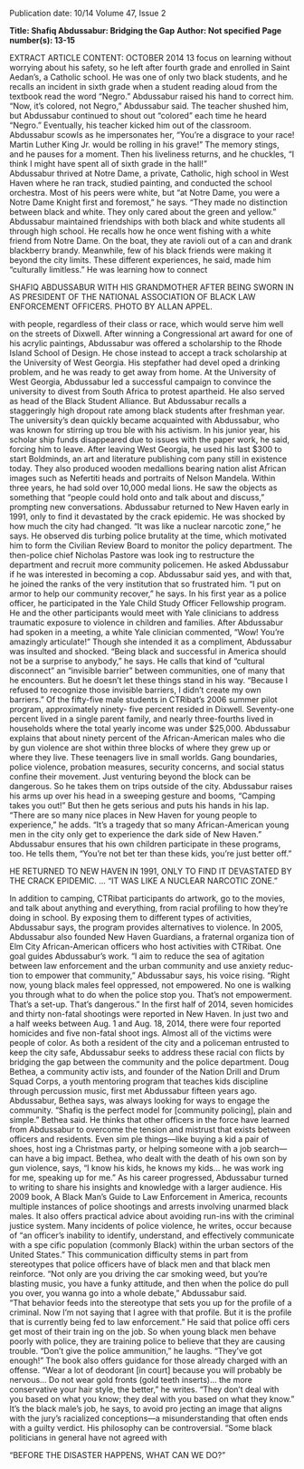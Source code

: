 Publication date: 10/14
Volume 47, Issue 2

**Title: Shafiq Abdussabur: Bridging the Gap**
**Author: Not specified**
**Page number(s): 13-15**

EXTRACT ARTICLE CONTENT:
OCTOBER 2014
13
focus on learning without worrying about his safety, 
so he left after fourth grade and enrolled in Saint 
Aedan’s, a Catholic school. He was one of only two 
black students, and he recalls an incident in sixth 
grade when a student reading aloud from the textbook 
read the word “Negro.” Abdussabur raised his hand 
to correct him.
“Now, it’s colored, not Negro,” Abdussabur said.
The teacher shushed him, but Abdussabur 
continued to shout out “colored” each time he 
heard “Negro.” Eventually, his teacher kicked him 
out of the classroom.
Abdussabur scowls as he impersonates her, 
“You’re a disgrace to your race! Martin Luther King Jr. 
would be rolling in his grave!” 
The memory stings, and he pauses for a moment. 
Then his liveliness returns, and he chuckles, “I think I 
might have spent all of sixth grade in the hall!”  
Abdussabur thrived at Notre Dame, a private, 
Catholic, high school in West Haven where he ran 
track, studied painting, and conducted the school 
orchestra. Most of his peers were white, but “at 
Notre Dame, you were a Notre Dame Knight first 
and foremost,” he says. “They made no distinction 
between black and white. They only cared about the 
green and yellow.” 
Abdussabur maintained friendships with both 
black and white students all through high school. He 
recalls how he once went fishing with a white friend 
from Notre Dame. On the boat, they ate ravioli out of 
a can and drank blackberry brandy. Meanwhile, few 
of his black friends were making it beyond the city 
limits. These different experiences, he said, made him 
“culturally limitless.” He was learning how to connect


SHAFIQ ABDUSSABUR WITH HIS GRANDMOTHER AFTER BEING SWORN IN AS PRESIDENT OF THE 
NATIONAL ASSOCIATION OF BLACK LAW ENFORCEMENT OFFICERS. PHOTO BY ALLAN APPEL.


with people, regardless of their class or race, which 
would serve him well on the streets of Dixwell.
After winning a Congressional art award for 
one of his acrylic paintings, Abdussabur was offered 
a scholarship to the Rhode Island School of Design. 
He chose instead to accept a track scholarship at the 
University of West Georgia. His stepfather had devel­
oped a drinking problem, and he was ready to get 
away from home. 
At the University of West Georgia, Abdussabur 
led a successful campaign to convince the university 
to divest from South Africa to protest apartheid. He 
also served as head of the Black Student Alliance. But 
Abdussabur recalls a staggeringly high dropout rate 
among black students after freshman year.
The university’s dean quickly became acquainted 
with Abdussabur, who was 
known for stirring up trou­
ble with his activism. In 
his junior year, his scholar­
ship funds disappeared due 
to issues with the paper­
work, he said, forcing him 
to leave.
After 
leaving 
West 
Georgia, he used his last $300 
to start Boldminds, an art and 
literature publishing com­
pany still in existence today. 
They also produced wooden 
medallions bearing nation­
alist African images such 
as Nefertiti heads and portraits of Nelson Mandela. 
Within three years, he had sold over 10,000 medal­
lions. He saw the objects as something that “people 
could hold onto and talk about and discuss,” prompting 
new conversations.
Abdussabur returned to New Haven early in 1991, 
only to find it devastated by the crack epidemic. He was 
shocked by how much the city had changed. “It was 
like a nuclear narcotic zone,” he says. He observed dis­
turbing police brutality at the time, which motivated 
him to form the Civilian Review Board to monitor the 
policy department.
The then-police chief Nicholas Pastore was look­
ing to restructure the department and recruit more 
community policemen. He asked Abdussabur if he 
was interested in becoming a cop. Abdussabur said 
yes, and with that, he joined the ranks of the very 
institution that so frustrated him. “I put on armor to 
help our community recover,” he says. 
In his first year as a police officer, he participated 
in the Yale Child Study Officer Fellowship program. 
He and the other participants would meet with Yale 
clinicians to address traumatic exposure to violence in 
children and families. After Abdussabur had spoken in 
a meeting, a white Yale clinician commented, “Wow! 
You’re amazingly articulate!” Though she intended it as 
a compliment, Abdussabur was insulted and shocked. 
“Being black and successful in America should not be 
a surprise to anybody,” he says. He calls that kind of 
“cultural disconnect” an “invisible barrier” between 
communities, one of many that he encounters. But he 
doesn’t let these things stand in his way. “Because I 
refused to recognize those invisible barriers, I didn’t 
create my own barriers.”
Of the fifty-five male students 
in CTRibat’s 2006 summer pilot 
program, approximately ninety-
five percent resided in Dixwell. 
Seventy-one percent lived in a 
single parent family, and nearly 
three-fourths lived in households 
where the total yearly income 
was under $25,000.
Abdussabur 
explains 
that 
about ninety percent of the 
African-American males who 
die by gun violence are shot 
within three blocks of where they grew up or where 
they live. These teenagers live in small worlds. Gang 
boundaries, police violence, probation measures, 
security concerns, and social status confine their 
movement. Just venturing beyond the block can be 
dangerous. So he takes them on trips outside of the 
city. Abdussabur raises his arms up over his head in 
a sweeping gesture and booms, “Camping takes 
you out!”
But then he gets serious and puts his hands in his 
lap. “There are so many nice places in New Haven for 
young people to experience,” he adds. “It’s a tragedy 
that so many African-American young men in the city 
only get to experience the dark side of New Haven.” 
Abdussabur ensures that his own children participate 
in these programs, too. He tells them, “You’re not bet­
ter than these kids, you’re just better off.”


HE RETURNED TO 
NEW HAVEN IN 1991, 
ONLY TO FIND IT 
DEVASTATED BY THE 
CRACK EPIDEMIC. 
... “IT WAS LIKE A 
NUCLEAR NARCOTIC 
ZONE.”


In addition to camping, CTRibat participants do 
artwork, go to the movies, and talk about anything 
and everything, from racial profiling to how they’re 
doing in school. By exposing them to different types 
of activities, Abdussabur says, the program provides 
alternatives to violence. In 2005, Abdussabur also 
founded New Haven Guardians, a fraternal organiza­
tion of Elm City African-American officers who host 
activities with CTRibat.
One goal guides Abdussabur’s work. “I aim to 
reduce the sea of agitation between law enforcement 
and the urban community and use anxiety reduc­
tion to empower that community,” Abdussabur says, 
his voice rising. “Right now, young black males feel 
oppressed, not empowered. No one is walking you 
through what to do when the police stop you. That’s 
not empowerment. That’s a set-up. That’s dangerous.” 
In the first half of 2014, seven homicides and thirty 
non-fatal shootings were reported 
in New Haven. In just two and a 
half weeks between Aug. 1 and Aug. 
18, 2014, there were four reported 
homicides and five non-fatal shoot­
ings. Almost all of the victims were 
people of color.
As both a resident of the city 
and a policeman entrusted to 
keep the city safe, Abdussabur 
seeks to address these racial con­
flicts by bridging the gap between 
the community and the police 
department. Doug Bethea, a community activ­
ists, and founder of the Nation Drill and Drum 
Squad Corps, a youth mentoring program that 
teaches kids discipline through percussion music, 
first met Abdussabur fifteen years ago. Abdussabur, 
Bethea says, was always looking for ways to engage 
the community.
“Shafiq is the perfect model for [community 
policing], plain and simple.” Bethea said. He thinks 
that other officers in the force have learned from 
Abdussabur to overcome the tension and mistrust 
that exists between officers and residents. Even sim­
ple things—like buying a kid a pair of shoes, host­
ing a Christmas party, or helping someone with a 
job search—can have a big impact. Bethea, who dealt 
with the death of his own son by gun violence, says, 
“I know his kids, he knows my kids… he was work­
ing for me, speaking up for me.”
As his career progressed, Abdussabur turned to 
writing to share his insights and knowledge with 
a larger audience. His 2009 book, A Black Man’s 
Guide to Law Enforcement in America, recounts 
multiple instances of police shootings and arrests 
involving unarmed black males. It also offers 
practical advice about avoiding run-ins with the 
criminal justice system.
Many incidents of police violence, he writes, 
occur because of “an officer’s inability to identify, 
understand, and effectively communicate with a spe­
cific population (commonly Black) within the urban 
sectors of the United States.”
This communication difficulty stems in part from 
stereotypes that police officers have of black men and 
that black men reinforce.
“Not only are you driving the car smoking weed, 
but you’re blasting music, you have a funky attitude, 
and then when the police do pull 
you over, you wanna go into a 
whole debate,” Abdussabur said.  
“That behavior feeds into the 
stereotype that sets you up for 
the profile of a criminal. Now 
I’m not saying that I agree with 
that profile. But it is the profile 
that is currently being fed to law 
enforcement.” 
He said that police offi­
cers get most of their train­
ing on the job. So when 
young black men behave poorly with police, 
they are training police to believe that they 
are causing trouble.
“Don’t give the police ammunition,” he laughs. 
“They’ve got enough!” 
The book also offers guidance for those already 
charged with an offense. “Wear a lot of deodorant 
[in court] because you will probably be nervous… 
Do not wear gold fronts (gold teeth inserts)… the 
more conservative your hair style, the better,” he 
writes. “They don’t deal with you based on what 
you know; they deal with you based on what they 
know.” It’s the black male’s job, he says, to avoid pro­
jecting an image that aligns with the jury’s racialized 
conceptions—a misunderstanding that often ends 
with a guilty verdict.
His philosophy can be controversial. “Some 
black politicians in general have not agreed with 


“BEFORE THE 
DISASTER 
HAPPENS, WHAT 
CAN WE DO?”
